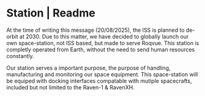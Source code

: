 # Station | Readme

At the time of writing this message (20/08/2025), the ISS is planned to de-orbit at 2030. Due to this matter, we have decided to globally launch our own space-station,
not ISS based, but made to serve Roqvue. This station is completly operated from Earth, without the need to send human resources constantly. 

Our station serves a important purpose, the purpose of handling, manufacturing and monitoring our space equipment. This space-station will be equiped with docking interfaces compatable with mutiple spacecrafts, included but not limited to the Raven-1 & RavenXH. 
